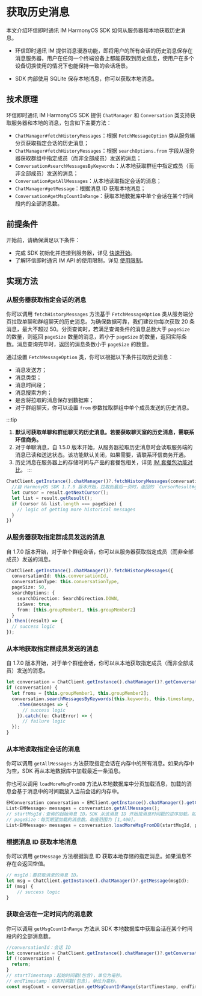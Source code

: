 # 获取历史消息

<Toc />

本文介绍环信即时通讯 IM HarmonyOS SDK 如何从服务器和本地获取历史消息。

- 环信即时通讯 IM 提供消息漫游功能，即将用户的所有会话的历史消息保存在消息服务器，用户在任何一个终端设备上都能获取到历史信息，使用户在多个设备切换使用的情况下也能保持一致的会话场景。

- SDK 内部使用 SQLite 保存本地消息，你可以获取本地消息。

## 技术原理

环信即时通讯 IM HarmonyOS SDK 提供 `ChatManager` 和 `Conversation` 类支持获取服务器和本地的消息，包含如下主要方法：

- `ChatManager#fetchHistoryMessages`：根据 `FetchMessageOption` 类从服务端分页获取指定会话的历史消息；
- `ChatManager#fetchHistoryMessages`：根据 `searchOptions.from` 字段从服务器获取群组中指定成员（而非全部成员）发送的消息；
- `Conversation#searchMessagesByKeywords`：从本地获取群组中指定成员（而非全部成员）发送的消息；
- `Conversation#getAllMessages`：从本地读取指定会话的消息；
- `ChatManager#getMessage`：根据消息 ID 获取本地消息；
- `Conversation#getMsgCountInRange`：获取本地数据库中单个会话在某个时间段内的全部消息数。

## 前提条件

开始前，请确保满足以下条件：

- 完成 SDK 初始化并连接到服务器，详见 [快速开始](quickstart.html)。
- 了解环信即时通讯 IM API 的使用限制，详见 [使用限制](/product/limitation.html)。

## 实现方法

### 从服务器获取指定会话的消息

你可以调用 `fetchHistoryMessages` 方法基于 `FetchMessageOption` 类从服务端分页拉取单聊和群组聊天的历史消息。为确保数据可靠，我们建议你每次获取 20 条消息，最大不超过 50。分页查询时，若满足查询条件的消息总数大于 `pageSize` 的数量，则返回 `pageSize` 数量的消息，若小于 `pageSize` 的数量，返回实际条数。消息查询完毕时，返回的消息条数小于 `pageSize` 的数量。

通过设置 `FetchMessageOption` 类，你可以根据以下条件拉取历史消息：

- 消息发送方；
- 消息类型；
- 消息时间段；
- 消息搜索方向；
- 是否将拉取的消息保存到数据库；
- 对于群组聊天，你可以设置 `from` 参数拉取群组中单个成员发送的历史消息。

:::tip
1. **默认可获取单聊和群组聊天的历史消息。若要获取聊天室的历史消息，需联系环信商务。**
2. 对于单聊消息，自 1.5.0 版本开始，从服务器拉取历史消息时会读取服务端的消息已读和送达状态。该功能默认关闭，如果需要，请联系环信商务开通。
3. 历史消息在服务器上的存储时间与产品的套餐包相关，详见  [IM 套餐包功能对比](/product/product_package_feature.html)。
:::

```typescript
ChatClient.getInstance().chatManager()?.fetchHistoryMessages(conversationId, conversationType, pageSize, cursor, fetchMessageOption).then((result) => {
  //自 HarmonyOS SDK 1.7.0 版本开始，拉取到最后一页时，返回的 `CursorResult#getNextCursor` 由字符串 `undefined` 改为空字符串。
  let cursor = result.getNextCursor();
  let list = result.getResult();
  if (cursor && list.length === pageSize) {
    // logic of getting more historical messages
  }
})
```
 
### 从服务器获取指定群成员发送的消息

自 1.7.0 版本开始，对于单个群组会话，你可以从服务器获取指定成员（而非全部成员）发送的消息。

```typescript
ChatClient.getInstance().chatManager()?.fetchHistoryMessages({
  conversationId: this.conversationId,
  conversationType: this.conversationType,
  pageSize: 50,
  searchOptions: {
    searchDirection: SearchDirection.DOWN,
    isSave: true,
    from: [this.groupMember1, this.groupMember2]
  }
}).then((result) => {
  // success logic
});
```

### 从本地获取指定群成员发送的消息

自 1.7.0 版本开始，对于单个群组会话，你可以从本地获取指定成员（而非全部成员）发送的消息。

```typescript
let conversation = ChatClient.getInstance().chatManager()?.getConversation(this.conversationId);
if (conversation) {
  let froms = [this.groupMember1, this.groupMember2];
  conversation.searchMessagesByKeywords(this.keywords, this.timestamp, this.maxCount, froms, this.direction, this.searchScope)
    .then(messages => {
      // success logic
    }).catch((e: ChatError) => {
      // failure logic
  });
}
```

### 从本地读取指定会话的消息

你可以调用 `getAllMessages` 方法获取指定会话在内存中的所有消息。如果内存中为空，SDK 再从本地数据库中加载最近一条消息。

你也可以调用 `loadMoreMsgFromDB` 方法从本地数据库中分页加载消息，加载的消息会基于消息中的时间戳放入当前会话的内存中。

```typescript
EMConversation conversation = EMClient.getInstance().chatManager().getConversation(username);
List<EMMessage> messages = conversation.getAllMessages();
// startMsgId：查询的起始消息 ID。SDK 从该消息 ID 开始按消息时间戳的逆序加载。如果传入消息的 ID 为空，SDK 从最新消息开始按消息时间戳的逆序获取。
// pageSize：每页期望加载的消息数。取值范围为 [1,400]。
List<EMMessage> messages = conversation.loadMoreMsgFromDB(startMsgId, pagesize);
```

### 根据消息 ID 获取本地消息

你可以调用 `getMessage` 方法根据消息 ID 获取本地存储的指定消息。如果消息不存在会返回空值。

```typescript
// msgId：要获取消息的消息 ID。
let msg = ChatClient.getInstance().chatManager()?.getMessage(msgId);
if (msg) {
    // success logic
}
```

### 获取会话在一定时间内的消息数

你可以调用 `getMsgCountInRange` 方法从 SDK 本地数据库中获取会话在某个时间段内的全部消息数。

```typescript
//conversationId：会话 ID
let conversation = ChatClient.getInstance().chatManager()?.getConversation(conversationId);
if (!conversation) {
  return;
}
// startTimestamp：起始时间戳(包含)，单位为毫秒。
// endTimestamp：结束时间戳(包含)，单位为毫秒。
const msgCount = conversation.getMsgCountInRange(startTimestamp, endTimestamp);
```